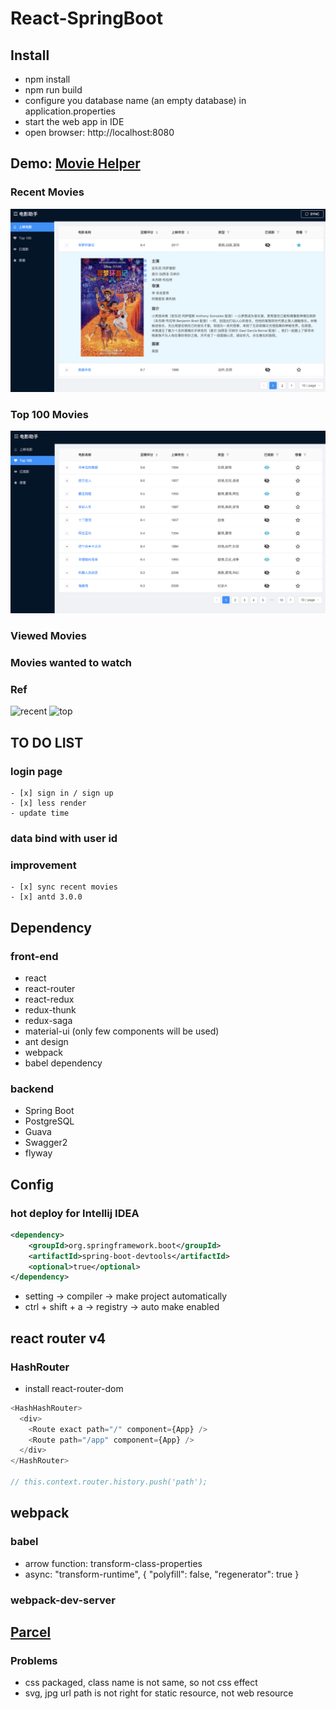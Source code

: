 # React-SpringBoot

## Install
- npm install
- npm run build
- configure you database name (an empty database) in application.properties
- start the web app in IDE
- open browser: http://localhost:8080

## Demo: [Movie Helper](https://movieshelper.herokuapp.com/)
### Recent Movies
![Recent](./pictures/recent-movie-antd3.png)
### Top 100 Movies
![Top](./pictures/top-movie-antd3.png)
### Viewed Movies

### Movies wanted to watch

### Ref
![recent](https://movie.douban.com/)
![top](https://movie.douban.com/top250?start=0&filter=)

## TO DO LIST
### login page
    - [x] sign in / sign up
    - [x] less render
    - update time
### data bind with user id

### improvement
    - [x] sync recent movies
    - [x] antd 3.0.0

## Dependency
### front-end
- react
- react-router
- react-redux
- redux-thunk
- redux-saga
- material-ui (only few components will be used)
- ant design
- webpack
- babel dependency

### backend
- Spring Boot
- PostgreSQL
- Guava
- Swagger2
- flyway

## Config
### hot deploy for Intellij IDEA
```xml
<dependency>
    <groupId>org.springframework.boot</groupId>
    <artifactId>spring-boot-devtools</artifactId>
    <optional>true</optional>
</dependency>
```
- setting -> compiler -> make project automatically
- ctrl + shift + a -> registry -> auto make enabled

## react router v4
### HashRouter
- install react-router-dom
```javascript
<HashHashRouter>
  <div>
    <Route exact path="/" component={App} />
    <Route path="/app" component={App} />
  </div>
</HashRouter>

// this.context.router.history.push('path');
```

## webpack
### babel
- arrow function: transform-class-properties
- async: "transform-runtime", { "polyfill": false, "regenerator": true }

### webpack-dev-server

## [Parcel](https://parceljs.org/)
### Problems
- css packaged, class name is not same, so not css effect
- svg, jpg url path is not right for static resource, not web resource

